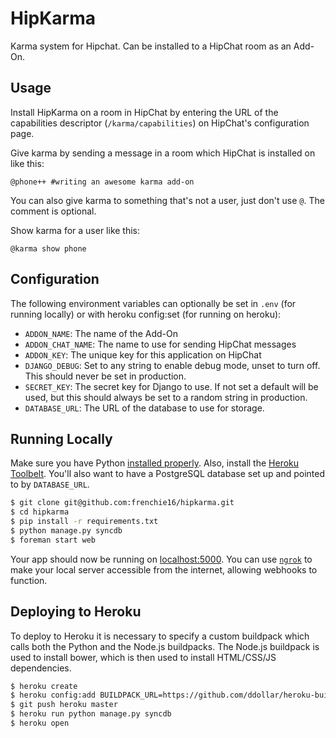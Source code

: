 # HipKarma

Karma system for Hipchat. Can be installed to a HipChat room as an Add-On.


## Usage

Install HipKarma on a room in HipChat by entering the URL of the capabilities descriptor (`/karma/capabilities`) on
HipChat's configuration page.

Give karma by sending a message in a room which HipChat is installed on like this:

```
@phone++ #writing an awesome karma add-on
```

You can also give karma to something that's not a user, just don't use `@`. The comment is optional.

Show karma for a user like this:

```
@karma show phone
```

## Configuration

The following environment variables can optionally be set in `.env` (for running locally) or with heroku config:set
(for running on heroku):
* `ADDON_NAME`: The name of the Add-On
* `ADDON_CHAT_NAME`: The name to use for sending HipChat messages
* `ADDON_KEY`: The unique key for this application on HipChat
* `DJANGO_DEBUG`: Set to any string to enable debug mode, unset to turn off. This should never be set in production.
* `SECRET_KEY`: The secret key for Django to use. If not set a default will be used, but this should always be set to a
random string in production.
* `DATABASE_URL`: The URL of the database to use for storage.

## Running Locally

Make sure you have Python [installed properly](http://install.python-guide.org). Also, install the
[Heroku Toolbelt](https://toolbelt.heroku.com/). You'll also want to have a PostgreSQL database set up and pointed to by
`DATABASE_URL`.

```sh
$ git clone git@github.com:frenchie16/hipkarma.git
$ cd hipkarma
$ pip install -r requirements.txt
$ python manage.py syncdb
$ foreman start web
```

Your app should now be running on [localhost:5000](http://localhost:5000/). You can use [`ngrok`](http://ngrok.com) to
make your local server accessible from the internet, allowing webhooks to function.

## Deploying to Heroku

To deploy to Heroku it is necessary to specify a custom buildpack which calls both the Python and the Node.js
buildpacks. The Node.js buildpack is used to install bower, which is then used to install HTML/CSS/JS dependencies.

```sh
$ heroku create
$ heroku config:add BUILDPACK_URL=https://github.com/ddollar/heroku-buildpack-multi.git
$ git push heroku master
$ heroku run python manage.py syncdb
$ heroku open
```

